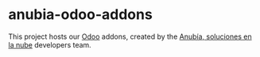 # anubia-odoo-addons

This project hosts our [Odoo](https://www.odoo.com) addons, created by the [Anubía, soluciones en la nube](http://www.anubia.es/) developers team.

